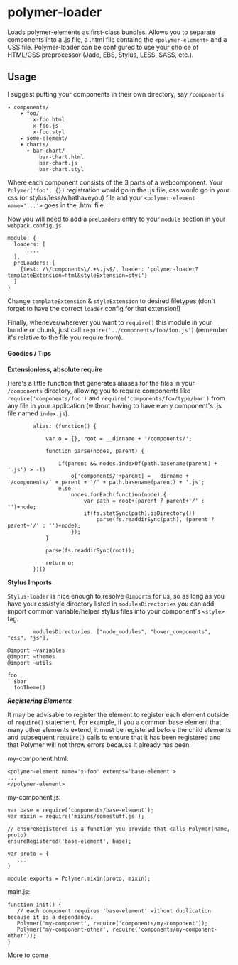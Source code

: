 # polymer-loader

Loads polymer-elements as first-class bundles. Allows you to separate components into a .js file, a .html file containg the `<polymer-element>` and a CSS file. Polymer-loader can be configured to use your choice of HTML/CSS preprocessor (Jade, EBS, Stylus, LESS, SASS, etc.).

## Usage

I suggest putting your components in their own directory, say `/components`

```
▾ components/
    ▾ foo/
        x-foo.html
        x-foo.js
        x-foo.styl
    ▸ some-element/
    ▾ charts/
      ▾ bar-chart/
          bar-chart.html
          bar-chart.js
          bar-chart.styl
```

Where each component consists of the 3 parts of a webcomponent. Your `Polymer('foo', {})` registration would go in the .js file, css would go in your css (or stylus/less/whathaveyou) file and your `<polymer-element name='...'>` goes in the .html file.

Now you will need to add a `preLoaders` entry to your `module` section in your `webpack.config.js`

```
module: {
  loaders: [
      ....
  ],
  preLoaders: [
    {test: /\/components\/.+\.js$/, loader: 'polymer-loader?templateExtension=html&styleExtension=styl'}
  ]
}
```

Change `templateExtension` & `styleExtension` to desired filetypes (don't forget to have the correct `loader` config for that extension!)


Finally, whenever/wherever you want to `require()` this module in your bundle or chunk, just call `require('../components/foo/foo.js')` (remember it's relative to the file you require from).

#### Goodies / Tips

**Extensionless, absolute require**

Here's a little function that generates aliases for the files in your `/components` directory, allowing you to require components like `require('components/foo')` and `require('components/foo/type/bar')` from any file in your application (without having to have every component's .js file named `index.js`).

```
        alias: (function() {

            var o = {}, root = __dirname + '/components/';

            function parse(nodes, parent) {

                if(parent && nodes.indexOf(path.basename(parent) + '.js') > -1)
                    o['components/'+parent] = __dirname + '/components/' + parent + '/' + path.basename(parent) + '.js';
                else
                    nodes.forEach(function(node) {
                        var path = root+(parent ? parent+'/' : '')+node;
                        if(fs.statSync(path).isDirectory())
                            parse(fs.readdirSync(path), (parent ? parent+'/' : '')+node);
                    });
            }

            parse(fs.readdirSync(root));

            return o;
        })()
```


**Stylus Imports**

`Stylus-loader` is nice enough to resolve `@imports` for us, so as long as you have your css/style directory listed in `modulesDirectories` you can add import common variable/helper stylus files into your component's `<style>` tag.

```
        modulesDirectories: ["node_modules", "bower_components", "css", "js"],
```

```
@import ~variables
@import ~themes
@import ~utils

foo
  $bar
  fooTheme()
```

***Registering Elements***

It may be advisable to register the element to register each element outside of `require()` statement. For example, if you a common base element that many other elements extend, it must be registered before the child elements and subsequent `require()` calls to ensure that it has been registered and that Polymer will not throw errors because it already has been.

my-component.html:
```
<polymer-element name='x-foo' extends='base-element'>
...
</polymer-element>
```

my-component.js:
```
var base = require('components/base-element');
var mixin = require('mixins/somestuff.js');

// ensureRegistered is a function you provide that calls Polymer(name, proto)
ensureRegistered('base-element', base);

var proto = {
   ... 
}

module.exports = Polymer.mixin(proto, mixin);
```

main.js:
```
function init() {
   // each component requires 'base-element' without duplication because it is a dependancy. 
   Polymer('my-component', require('components/my-component'));
   Polymer('my-component-other', require('components/my-component-other'));
}
```



More to come
